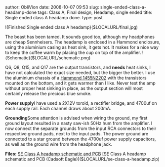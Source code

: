 author: ObliVion
date: 2008-10-07 09:53
slug: single-ended-class-a-headamp-done
tags: Class A, Final design, Headamp, single ended
title: Single ended class A headamp done.
type: post

!{Finished Single ended class A headamp}($LOCALURL/final.jpg)
<br style="clear: both;" />

The beast has been tamed. It sounds good too, although my headphones are
cheap Sennheisers. The headamp is enclosed in a Hammond enclosure, using
the aluminium casing as heat sink, it gets hot. It makes for a nice way
to keep the coffee warm by placing the cup on top of the amplifier.
!{Schematic}($LOCALURL/schematic.png)
<br style="clear: both;" />

Q6, Q8, Q15, and Q17 are the output transistors, and **needs** heat
sinks, I have not calculated the exact size needed, but the bigger the
better. I use the aluminium chassis of a [Hammond
1455N2202](http://www.hammondmfg.com/pdf/1455N2202.pdf) with the
transistors mounted on the bottom, and it gets warmer than I like. Never
test the amp without proper heat sinking in place, as the output section
will most certainly release the precious blue smoke.

**Power supply**I have used a 2X12V toroid, a rectifier bridge, and
4700uf on each supply rail. Each channel draws about 200mA. 

**Grounding**Some attention is advised when wiring the ground, my first
ground layout resulted in a nasty saw-ish 50Hz hum from the amplifier. I
now connect the separate grounds from the input RCA connectors to their
respective ground pads, next to the input pads. The power ground are
connected to a star ground between the 4700uf power supply capacitors,
as well as the ground wire from the headphone jack.

**Files:**
[SE Class A headamp schematic and PCB]($LOCALURL/se-class-a-headamp.pdf)
[SE Class A headamp schematic and PCB (Cadsoft Eagle)]($LOCALURL/se-class-a-headamp.zip)
